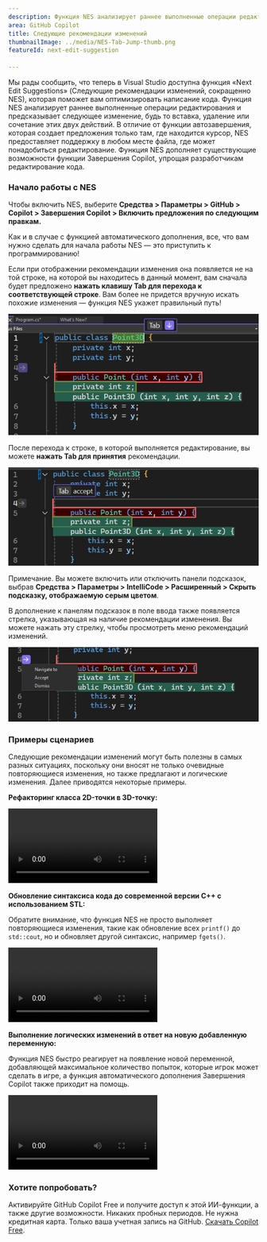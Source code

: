```yaml
---
description: Функция NES анализирует раннее выполненные операции редактирования и предсказывает следующее изменение, будь то вставка, удаление или сочетание этих двух действий.
area: GitHub Copilot
title: Следующие рекомендации изменений
thumbnailImage: ../media/NES-Tab-Jump-thumb.png
featureId: next-edit-suggestion

---
```



Мы рады сообщить, что теперь в Visual Studio доступна функция «Next Edit Suggestions» (Следующие рекомендации изменений, сокращенно NES), которая поможет вам оптимизировать написание кода. Функция NES анализирует раннее выполненные операции редактирования и предсказывает следующее изменение, будь то вставка, удаление или сочетание этих двух действий. В отличие от функции автозавершения, которая создает предложения только там, где находится курсор, NES предоставляет поддержку в любом месте файла, где может понадобиться редактирование. Функция NES дополняет существующие возможности функции Завершения Copilot, упрощая разработчикам редактирование кода.

### Начало работы с NES
Чтобы включить NES, выберите **Средства > Параметры > GitHub > Copilot > Завершения Copilot > Включить предложения по следующим правкам.**

Как и в случае с функцией автоматического дополнения, все, что вам нужно сделать для начала работы NES — это приступить к программированию!

Если при отображении рекомендации изменения она появляется не на той строке, на которой вы находитесь в данный момент, вам сначала будет предложено **нажать клавишу Tab для перехода к соответствующей строке**. Вам более не придется вручную искать похожие изменения — функция NES укажет правильный путь!

 ![NES: Tab для панели подсказок перехода](../media/NES-Tab-Jump.png)

После перехода к строке, в которой выполняется редактирование, вы можете **нажать Tab для принятия** рекомендации.

  ![NES: Tab для панели подсказок принятия](../media/NES-Tab-Accept.png)

Примечание. Вы можете включить или отключить панели подсказок, выбрав **Средства > Параметры > IntelliCode > Расширенный > Скрыть подсказку, отображаемую серым цветом**. 

В дополнение к панелям подсказок в поле ввода также появляется стрелка, указывающая на наличие рекомендации изменения. Вы можете нажать эту стрелку, чтобы просмотреть меню рекомендаций изменений.

  ![NES: стрелка в поле ввода](../media/NES-Gutter-Arrow.png)


### Примеры сценариев
Следующие рекомендации изменений могут быть полезны в самых разных ситуациях, поскольку они вносят не только очевидные повторяющиеся изменения, но также предлагают и логические изменения. Далее приводятся некоторые примеры.

**Рефакторинг класса 2D-точки в 3D-точку:**
 
![NES: рефакторинг класса точки](../media/NES-Point.mp4)

**Обновление синтаксиса кода до современной версии C++ с использованием STL:**

Обратите внимание, что функция NES не просто выполняет повторяющиеся изменения, такие как обновление всех `printf()` до `std::cout`, но и обновляет другой синтаксис, например `fgets()`.

![NES: обновление синтаксиса C++](../media/NES-Migration.mp4)

**Выполнение логических изменений в ответ на новую добавленную переменную:**

Функция NES быстро реагирует на появление новой переменной, добавляющей максимальное количество попыток, которые игрок может сделать в игре, а функция автоматического дополнения Завершения Copilot также приходит на помощь.

![NES: добавление новой переменной](../media/NES-AddVariable.mp4)

### Хотите попробовать?
Активируйте GitHub Copilot Free и получите доступ к этой ИИ-функции, а также другие возможности.
Никаких пробных периодов. Не нужна кредитная карта. Только ваша учетная запись на GitHub. [Скачать Copilot Free](https://github.com/settings/copilot).
